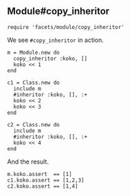 ## Module#copy_inheritor

    require 'facets/module/copy_inheritor'

We see `#copy_inheritor` in action.

    m = Module.new do
      copy_inheritor :koko, []
      koko << 1
    end

    c1 = Class.new do
      include m
      #inheritor :koko, [], :+
      koko << 2
      koko << 3
    end

    c2 = Class.new do
      include m
      #inheritor :koko, [], :+
      koko << 4
    end

And the result.

    m.koko.assert  == [1]
    c1.koko.assert == [1,2,3]
    c2.koko.assert == [1,4]

